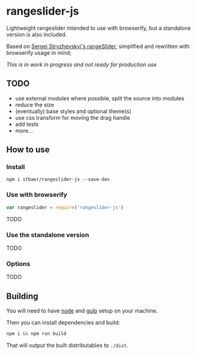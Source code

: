 # rangeslider-js

Lightweight rangeslider intended to use with browserify, but a standalone version is also included.

Based on [Sergei Stryzhevskyi's rangeSlider](https://github.com/Stryzhevskyi/rangeSlider), simplified and rewritten
with browserify usage in mind;

*This is in work in progress and not ready for production use*

## TODO

- use external modules where possible, split the source into modules
- reduce the size
- (eventually) base styles and optional theme(s)
- use css transform for moving the drag handle
- add tests
- more...

## How to use

### Install
 
 ```
 npm i stbaer/rangeslider-js --save-dev
 ```
 
### Use with browserify
 
 ```js
 var rangeslider = require('rangeslider-js')
 ```
  
 TODO
 
### Use the standalone version

 TODO
 
### Options
 
 TODO
 
## Building

You will need to have [node][node] and [gulp][gulp] setup on your machine.

Then you can install dependencies and build:

```js
npm i && npm run build
```

That will output the built distributables to `./dist`.

[node]:       http://nodejs.org/
[gulp]:       http://gulpjs.com/
